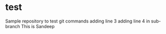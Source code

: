 # test
Sample repository to test git commands
adding line 3
adding line 4 in sub-branch
This is Sandeep